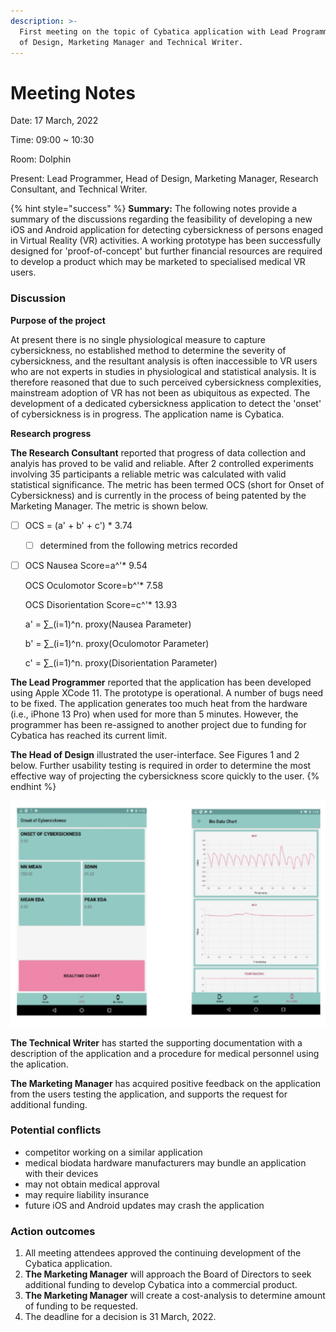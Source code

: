 ```yaml
---
description: >-
  First meeting on the topic of Cybatica application with Lead Programmer, Head
  of Design, Marketing Manager and Technical Writer.
---
```


# Meeting Notes

Date: 17 March, 2022

Time: 09:00 \~ 10:30

Room: Dolphin

Present: Lead Programmer, Head of Design, Marketing Manager, Research Consultant, and Technical Writer.

{% hint style="success" %}
**Summary:** The following notes provide a summary of the discussions regarding the feasibility of developing a new iOS and Android application for detecting cybersickness of persons enaged in Virtual Reality (VR) activities. A working prototype has been successfully designed for 'proof-of-concept' but further financial resources are required to develop a product which may be marketed to specialised medical VR users.

### Discussion

**Purpose of the project**

At present there is no single physiological measure to capture cybersickness, no established method to determine the severity of cybersickness, and the resultant analysis is often inaccessible to VR users who are not experts in studies in physiological and statistical analysis. It is therefore reasoned that due to such perceived cybersickness complexities, mainstream adoption of VR has not been as ubiquitous as expected. The development of a dedicated cybersickness application to detect the 'onset' of cybersickness is in progress. The application name is Cybatica.

**Research progress**

**The Research Consultant** reported that progress of data collection and analyis has proved to be valid and reliable. After 2 controlled experiments involving 35 participants a reliable metric was calculated with valid statistical significance. The metric has been termed OCS (short for Onset of Cybersickness) and is currently in the process of being patented by the Marketing Manager. The metric is shown below.

* [ ] OCS = (a' + b' + c') \* 3.74
  * [ ] determined from the following metrics recorded
*   [ ] OCS Nausea Score=a^'\* 9.54

    OCS Oculomotor Score=b^'\* 7.58

    OCS Disorientation Score=c^'\* 13.93

    a' = ∑\_(i=1)^n. proxy(Nausea Parameter)

    b' = ∑\_(i=1)^n. proxy(Oculomotor Parameter)

    c' = ∑\_(i=1)^n. proxy(Disorientation Parameter)

**The Lead Programmer** reported that the application has been developed using Apple XCode 11. The prototype is operational. A number of bugs need to be fixed. The application generates too much heat from the hardware (i.e., iPhone 13 Pro) when used for more than 5 minutes. However, the programmer has been re-assigned to another project due to funding for Cybatica has reached its current limit.

**The Head of Design** illustrated the user-interface. See Figures 1 and 2 below. Further usability testing is required in order to determine the most effective way of projecting the cybersickness score quickly to the user.
{% endhint %}

![](<.gitbook/assets/cybatica (2).png>)

**The Technical Writer** has started the supporting documentation with a description of the application and a procedure for medical personnel using the aplication.

**The Marketing Manager** has acquired positive feedback on the application from the users testing the application, and supports the request for additional funding.

### Potential conflicts

* competitor working on a similar application
* medical biodata hardware manufacturers may bundle an application with their devices
* may not obtain medical approval
* may require liability insurance
* future iOS and Android updates may crash the application

### Action outcomes

1. All meeting attendees approved the continuing development of the Cybatica application.
2. **The Marketing Manager** will approach the Board of Directors to seek additional funding to develop Cybatica into a commercial product.
3. **The Marketing Manager** will create a cost-analysis to determine amount of funding to be requested.
4. The deadline for a decision is 31 March, 2022.

##
